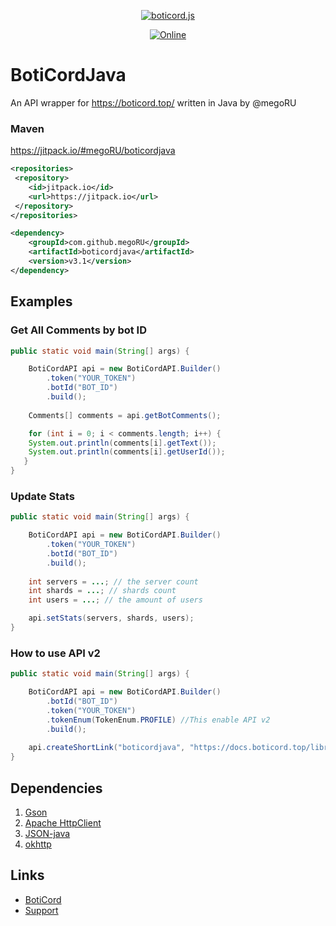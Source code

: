 <div align="center ">
	
<p></p>
    <a href="https://boticord.top"><img src="https://megoru.ru/boticordapi2.png"  alt="boticord.js"/></a>
<p>
    <a href="https://discord.gg/hkHjW8a"><img src="https://img.shields.io/discord/722424773233213460?color=7289da&label=Discord&logo=discord&logoColor=white" alt="Online"></a>
</p>

</div>

# BotiCordJava
An API wrapper for https://boticord.top/ written in Java by @megoRU


### Maven

https://jitpack.io/#megoRU/boticordjava

```xml
<repositories>
 <repository>
	<id>jitpack.io</id>
	<url>https://jitpack.io</url>
 </repository>
</repositories>

<dependency>
	<groupId>com.github.megoRU</groupId>
	<artifactId>boticordjava</artifactId>
	<version>v3.1</version>
</dependency>

```

## Examples

### Get All Comments by bot ID

```java
public static void main(String[] args) {

    BotiCordAPI api = new BotiCordAPI.Builder()
        .token("YOUR_TOKEN")
        .botId("BOT_ID")
        .build();
    
    Comments[] comments = api.getBotComments();

    for (int i = 0; i < comments.length; i++) {
    System.out.println(comments[i].getText());
    System.out.println(comments[i].getUserId());
   }
}
```

### Update Stats

```java
public static void main(String[] args) {

    BotiCordAPI api = new BotiCordAPI.Builder()
        .token("YOUR_TOKEN")
        .botId("BOT_ID")
        .build();
    
    int servers = ...; // the server count
    int shards = ...; // shards count
    int users = ...; // the amount of users

    api.setStats(servers, shards, users);
}    
```

### How to use API v2

```java
public static void main(String[] args) {

    BotiCordAPI api = new BotiCordAPI.Builder()
        .botId("BOT_ID")
        .token("YOUR_TOKEN")
        .tokenEnum(TokenEnum.PROFILE) //This enable API v2
        .build();
    
    api.createShortLink("boticordjava", "https://docs.boticord.top/libraries/boticordjava");
}    
```

## Dependencies

1. [Gson](https://github.com/google/gson)
2. [Apache HttpClient](https://github.com/apache/httpcomponents-client)
3. [JSON-java](https://github.com/stleary/JSON-java)
4. [okhttp](https://github.com/square/okhttp)

## Links

* [BotiCord](https://boticord.top)
* [Support](https://boticord.top/discord)